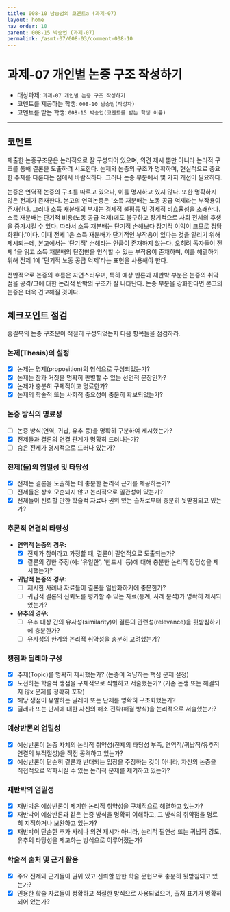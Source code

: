 ```yaml
---
title: 008-10 남승범의 코멘트a (과제-07) 
layout: home
nav_order: 10
parent: 008-15 박승언 (과제-07)
permalink: /asmt-07/008-03/comment-008-10
---
```


# 과제-07 개인별 논증 구조 작성하기

- 대상과제: `과제-07 개인별 논증 구조 작성하기`
- 코멘트를 제공하는 학생: `008-10 남승범(작성자)` 
- 코멘트를 받는 학생: `008-15 박승언(코멘트를 받는 학생 이름)` 

---

## 코멘트

제출한 논증구조문은 논리적으로 잘 구성되어 있으며, 의견 제시 뿐만 아니라 논리적 구조를 통해 결론을 도출하려 시도한다. 논제와 논증의 구조가 명확하며, 현실적으로 중요한 주제를 다룬다는 점에서 바람직하다. 그러나 논증 부분에서 몇 가지 개선이 필요하다.

논증은 연역적 논증의 구조를 따르고 있으나, 이를 명시하고 있지 않다. 또한 명확하지 않은 전제가 존재한다. 본고의 연역논증은 '소득 재분배는 노동 공급 억제라는 부작용이 존재한다. 그러나 소득 재분배의 부재는 경제적 불평등 및 경제적 비효율성을 초래한다. 소득 재분배는 단기적 비용(노동 공급 억제)에도 불구하고 장기적으로 사회 전체의 후생을 증가시킬 수 있다. 따라서 소득 재분배는 단기적 손해보다 장기적 이익이 크므로 정당화된다.'이다. 이때 전제 1은 소득 재분배가 단기적인 부작용이 있다는 것을 알리기 위해 제시되는데, 본고에서는 '단기적' 손해라는 언급이 존재하지 않는다. 오히려 독자들이 전제 1을 읽고 소득 재분배의 단점만을 인식할 수 있는 부작용이 존재하며, 이를 해결하기 위해 전제 1에 '단기적 노동 공급 억제'라는 표현을 사용해야 한다.

전반적으로 논증의 흐름은 자연스러우며, 특히 예상 반론과 재반박 부분은 논증의 취약점을 공격/그에 대한 논리적 반박의 구조가 잘 나타난다. 논증 부분을 강화한다면 본고의 논증은 더욱 견고해질 것이다.

## 체크포인트 점검

홍길북의 논증 구조문이 적절히 구성되었는지 다음 항목들을 점검하라.

### **논제(Thesis)의 설정**
- [x] 논제는 명제(proposition)의 형식으로 구성되었는가?
- [x] 논제는 참과 거짓을 명확히 판별할 수 있는 선언적 문장인가?
- [x] 논제가 충분히 구체적이고 명료한가?
- [x] 논제의 학술적 또는 사회적 중요성이 충분히 확보되었는가?

### **논증 방식의 명료성**
- [ ] 논증 방식(연역, 귀납, 유추 등)을 명확히 구분하여 제시했는가?
- [x] 전제들과 결론의 연결 관계가 명확히 드러나는가?
- [ ] 숨은 전제가 명시적으로 드러나 있는가?

### **전제(들)의 엄밀성 및 타당성**
- [x] 전제는 결론을 도출하는 데 충분한 논리적 근거를 제공하는가?
- [ ] 전제들은 상호 모순되지 않고 논리적으로 일관성이 있는가?
- [x] 전제들이 신뢰할 만한 학술적 자료나 권위 있는 출처로부터 충분히 뒷받침되고 있는가?

### **추론적 연결의 타당성**
- **연역적 논증의 경우:**
  - [x] 전제가 참이라고 가정할 때, 결론이 필연적으로 도출되는가?
  - [x] 결론의 강한 주장(예: '유일한', '반드시' 등)에 대해 충분한 논리적 정당성을 제시했는가?

- **귀납적 논증의 경우:**
  - [ ] 제시한 사례나 자료들이 결론을 일반화하기에 충분한가?
  - [ ] 귀납적 결론의 신뢰도를 평가할 수 있는 자료(통계, 사례 분석)가 명확히 제시되었는가?

- **유추의 경우:**
  - [ ] 유추 대상 간의 유사성(similarity)이 결론의 관련성(relevance)을 뒷받침하기에 충분한가?
  - [ ] 유사성의 한계와 논리적 취약성을 충분히 고려했는가?

### **쟁점과 딜레마 구성**
- [x] 주제(Topic)를 명확히 제시했는가? (논증이 겨냥하는 핵심 문제 설정)
- [x] 도전하는 학술적 쟁점을 구체적으로 식별하고 서술했는가? (기존 논쟁 또는 해결되지 않x 문제를 정확히 포착)
- [x] 해당 쟁점이 유발하는 딜레마 또는 난제를 명확히 구조화했는가?
- [x] 딜레마 또는 난제에 대한 자신의 해소 전략(해결 방식)을 논리적으로 서술했는가?

### **예상반론의 엄밀성**
- [x] 예상반론이 논증 자체의 논리적 취약성(전제의 타당성 부족, 연역적/귀납적/유추적 연결의 부적절성)을 직접 공격하고 있는가?
- [x] 예상반론이 단순히 결론과 반대되는 입장을 주장하는 것이 아니라, 자신의 논증을 직접적으로 약화시킬 수 있는 논리적 문제를 제기하고 있는가?

### **재반박의 엄밀성**
- [x] 재반박은 예상반론이 제기한 논리적 취약성을 구체적으로 해결하고 있는가?
- [x] 재반박이 예상반론과 같은 논증 방식을 명확히 이해하고, 그 방식의 취약점을 명료히 지적하거나 보완하고 있는가?
- [x] 재반박이 단순한 추가 사례나 의견 제시가 아니라, 논리적 필연성 또는 귀납적 강도, 유추의 타당성을 제고하는 방식으로 이루어졌는가?

### **학술적 출처 및 근거 활용**
- [x] 주요 전제와 근거들이 권위 있고 신뢰할 만한 학술 문헌으로 충분히 뒷받침되고 있는가?
- [x] 인용한 학술 자료들이 정확하고 적절한 방식으로 사용되었으며, 출처 표기가 명확히 되어 있는가?
